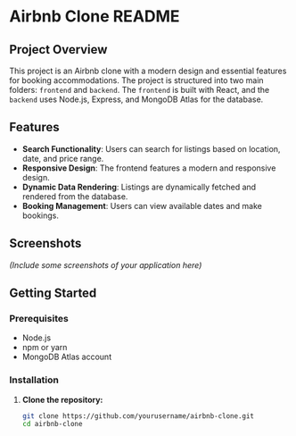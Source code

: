 # Airbnb Clone README

## Project Overview

This project is an Airbnb clone with a modern design and essential features for booking accommodations. The project is structured into two main folders: `frontend` and `backend`. The `frontend` is built with React, and the `backend` uses Node.js, Express, and MongoDB Atlas for the database.

## Features

- **Search Functionality**: Users can search for listings based on location, date, and price range.
- **Responsive Design**: The frontend features a modern and responsive design.
- **Dynamic Data Rendering**: Listings are dynamically fetched and rendered from the database.
- **Booking Management**: Users can view available dates and make bookings.

## Screenshots

*(Include some screenshots of your application here)*

## Getting Started

### Prerequisites

- Node.js
- npm or yarn
- MongoDB Atlas account

### Installation

1. **Clone the repository:**

   ```bash
   git clone https://github.com/yourusername/airbnb-clone.git
   cd airbnb-clone
